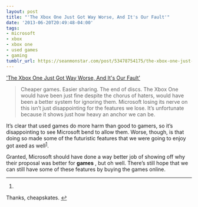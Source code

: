 ```yaml
---
layout: post
title: "'The Xbox One Just Got Way Worse, And It's Our Fault'"
date: '2013-06-20T20:49:48-04:00'
tags:
- microsoft
- xbox
- xbox one
- used games
- gaming
tumblr_url: https://seanmonstar.com/post/53478754175/the-xbox-one-just-got-way-worse-and-its-our
---
```

['The Xbox One Just Got Way Worse, And It's Our Fault'](http://gizmodo.com/the-xbox-one-just-got-way-worse-and-its-our-fault-514411905)  

> Cheaper games. Easier sharing. The end of discs. The Xbox One would have been just fine despite the chorus of haters, would have been a better system for ignoring them. Microsoft losing its nerve on this isn’t just disappointing for the features we lose. It’s unfortunate because it shows just how heavy an anchor we can be.

It’s clear that used games do more harm than good to gamers, so it’s disappointing to see Microsoft bend to allow them. Worse, though, is that doing so made some of the futuristic features that we were going to enjoy got axed as well<sup id="fnref:1"><a href="#fn:1" class="footnote-ref" role="doc-noteref">1</a></sup>.

Granted, Microsoft should have done a way better job of showing off why their proposal was better for **games** , but oh well. There’s still hope that we can still have some of these features by buying the games online.

* * *

1. 

Thanks, cheapskates.&nbsp;[↩︎](#fnref:1)

